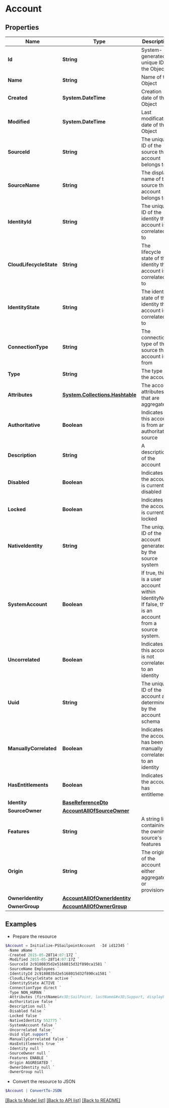 # Account
## Properties

Name | Type | Description | Notes
------------ | ------------- | ------------- | -------------
**Id** | **String** | System-generated unique ID of the Object | [optional] [readonly] 
**Name** | **String** | Name of the Object | 
**Created** | **System.DateTime** | Creation date of the Object | [optional] [readonly] 
**Modified** | **System.DateTime** | Last modification date of the Object | [optional] [readonly] 
**SourceId** | **String** | The unique ID of the source this account belongs to | 
**SourceName** | **String** | The display name of the source this account belongs to | 
**IdentityId** | **String** | The unique ID of the identity this account is correlated to | [optional] 
**CloudLifecycleState** | **String** | The lifecycle state of the identity this account is correlated to | [optional] 
**IdentityState** | **String** | The identity state of the identity this account is correlated to | [optional] 
**ConnectionType** | **String** | The connection type of the source this account is from | [optional] 
**Type** | **String** | The type of the account | [optional] 
**Attributes** | [**System.Collections.Hashtable**](AnyType.md) | The account attributes that are aggregated | 
**Authoritative** | **Boolean** | Indicates if this account is from an authoritative source | 
**Description** | **String** | A description of the account | [optional] 
**Disabled** | **Boolean** | Indicates if the account is currently disabled | 
**Locked** | **Boolean** | Indicates if the account is currently locked | 
**NativeIdentity** | **String** | The unique ID of the account generated by the source system | 
**SystemAccount** | **Boolean** | If true, this is a user account within IdentityNow.  If false, this is an account from a source system. | 
**Uncorrelated** | **Boolean** | Indicates if this account is not correlated to an identity | 
**Uuid** | **String** | The unique ID of the account as determined by the account schema | [optional] 
**ManuallyCorrelated** | **Boolean** | Indicates if the account has been manually correlated to an identity | 
**HasEntitlements** | **Boolean** | Indicates if the account has entitlements | 
**Identity** | [**BaseReferenceDto**](BaseReferenceDto.md) |  | [optional] 
**SourceOwner** | [**AccountAllOfSourceOwner**](AccountAllOfSourceOwner.md) |  | [optional] 
**Features** | **String** | A string list containing the owning source&#39;s features | [optional] 
**Origin** | **String** | The origin of the account either aggregated or provisioned | [optional] 
**OwnerIdentity** | [**AccountAllOfOwnerIdentity**](AccountAllOfOwnerIdentity.md) |  | [optional] 
**OwnerGroup** | [**AccountAllOfOwnerGroup**](AccountAllOfOwnerGroup.md) |  | [optional] 

## Examples

- Prepare the resource
```powershell
$Account = Initialize-PSSailpointAccount  -Id id12345 `
 -Name aName `
 -Created 2015-05-28T14:07:17Z `
 -Modified 2015-05-28T14:07:17Z `
 -SourceId 2c9180835d2e5168015d32f890ca1581 `
 -SourceName Employees `
 -IdentityId 2c9180835d2e5168015d32f890ca1581 `
 -CloudLifecycleState active `
 -IdentityState ACTIVE `
 -ConnectionType direct `
 -Type NON_HUMAN `
 -Attributes {firstName&#x3D;SailPoint, lastName&#x3D;Support, displayName&#x3D;SailPoint Support} `
 -Authoritative false `
 -Description null `
 -Disabled false `
 -Locked false `
 -NativeIdentity 552775 `
 -SystemAccount false `
 -Uncorrelated false `
 -Uuid slpt.support `
 -ManuallyCorrelated false `
 -HasEntitlements true `
 -Identity null `
 -SourceOwner null `
 -Features ENABLE `
 -Origin AGGREGATED `
 -OwnerIdentity null `
 -OwnerGroup null
```

- Convert the resource to JSON
```powershell
$Account | ConvertTo-JSON
```

[[Back to Model list]](../README.md#documentation-for-models) [[Back to API list]](../README.md#documentation-for-api-endpoints) [[Back to README]](../README.md)


